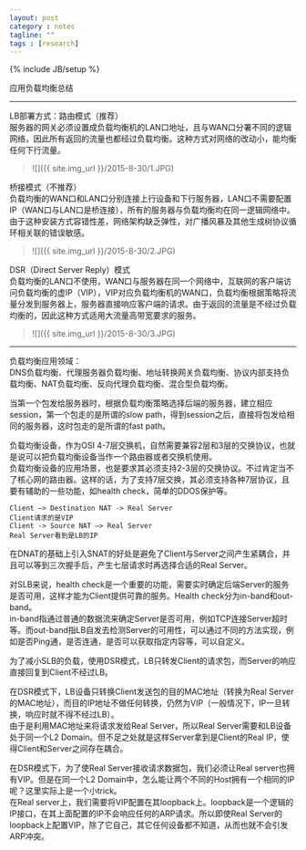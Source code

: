 ```yaml
---
layout: post
category : notes
tagline: ""
tags : [research]
---
```


{% include JB/setup %}

应用负载均衡总结

*****

LB部署方式：路由模式（推荐）<br>
服务器的网关必须设置成负载均衡机的LAN口地址，且与WAN口分署不同的逻辑网络，因此所有返回的流量也都经过负载均衡。这种方式对网络的改动小，能均衡任何下行流量。

>
>![]({{ site.img_url }}/2015-8-30/1.JPG)
>

桥接模式（不推荐）<br>
负载均衡的WAN口和LAN口分别连接上行设备和下行服务器，LAN口不需要配置IP（WAN口与LAN口是桥连接），所有的服务器与负载均衡均在同一逻辑网络中。由于这种安装方式容错性差，网络架构缺乏弹性，对广播风暴及其他生成树协议循环相关联的错误敏感。

>
>![]({{ site.img_url }}/2015-8-30/2.JPG)
>

DSR（Direct Server Reply）模式<br>
负载均衡的LAN口不使用，WAN口与服务器在同一个网络中，互联网的客户端访问负载均衡的虚IP（VIP），VIP对应负载均衡机的WAN口，负载均衡根据策略将流量分发到服务器上，服务器直接响应客户端的请求。由于返回的流量是不经过负载均衡的，因此这种方式适用大流量高带宽要求的服务。

>
>![]({{ site.img_url }}/2015-8-30/3.JPG)
>

*****

负载均衡应用领域：<br>
DNS负载均衡、代理服务器负载均衡、地址转换网关负载均衡、协议内部支持负载均衡、NAT负载均衡、反向代理负载均衡、混合型负载均衡。

当第一个包发给服务器时，根据负载均衡策略选择后端的服务器，建立相应session，第一个包走的是所谓的slow path，得到session之后，直接将包发给相同的服务器，这时包走的是所谓的fast path。

负载均衡设备，作为OSI 4-7层交换机，自然需要兼容2层和3层的交换协议，也就是说可以把负载均衡设备当作一个路由器或者交换机使用。<br>
负载均衡设备的应用场景，也是要求其必须支持2-3层的交换协议。不过肯定当不了核心网的路由器。这样的话，为了支持7层交换，其必须支持各种7层协议，且要有辅助的一些功能，如health check，简单的DDOS保护等。

	Client –> Destination NAT -> Real Server
	Client请求的是VIP
	Client -> Source NAT –> Real Server
	Real Server看到是LB的IP

在DNAT的基础上引入SNAT的好处是避免了Client与Server之间产生紧耦合，并且可以等到三次握手后，产生七层请求时再选择合适的Real Server。

对SLB来说，health check是一个重要的功能，需要实时确定后端Server的服务是否可用，这样才能为Client提供可靠的服务。Health check分为in-band和out-band。<br>
in-band指通过普通的数据流来确定Server是否可用，例如TCP连接Server超时等。而out-band指LB自发去检测Server的可用性，可以通过不同的方法实现，例如是否Ping通，是否连通，是否可以获取指定内容等，可以自定义。

为了减小SLB的负载，使用DSR模式，LB只转发Client的请求包，而Server的响应直接回复到Client不经过LB。

在DSR模式下，LB设备只转换Client发送包的目的MAC地址（转换为Real Server的MAC地址），而目的IP地址不做任何转换，仍然为VIP（一般情况下，IP一旦转换，响应时就不得不经过LB）。<br>
由于是利用MAC地址来将请求发给Real Server，所以Real Server需要和LB设备处于同一个L2 Domain。但不足之处就是这样Server拿到是Client的Real IP，使得Client和Server之间存在耦合。

在DSR模式下，为了使Real Server接收请求数据包，我们必须让Real server也拥有VIP。但是在同一个L2 Domain中，怎么能让两个不同的Host拥有一个相同的IP呢？这里实际上是一个小trick。<br>
在Real server上，我们需要将VIP配置在其loopback上。loopback是一个逻辑的IP接口，在其上面配置的IP不会响应任何的ARP请求。所以即使Real Server的loopback上配置VIP，除了它自己，其它任何设备都不知道，从而也就不会引发ARP冲突。
